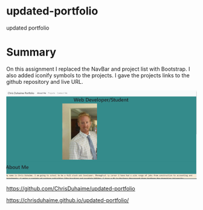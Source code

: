# updated-portfolio
updated portfolio
# Summary

On this assignment I replaced the NavBar and project list with Bootstrap.  I also added iconify symbols to the projects.  I gave the projects links to the github repository and live URL.  

![screenshot](./images/Screenshot%202022-05-14%20212511.png)

https://github.com/ChrisDuhaime/updated-portfolio

https://chrisduhaime.github.io/updated-portfolio/
